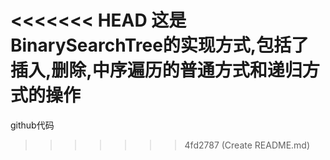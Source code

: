 <<<<<<< HEAD
这是BinarySearchTree的实现方式,包括了插入,删除,中序遍历的普通方式和递归方式的操作
=======
github代码
>>>>>>> 4fd2787 (Create README.md)
